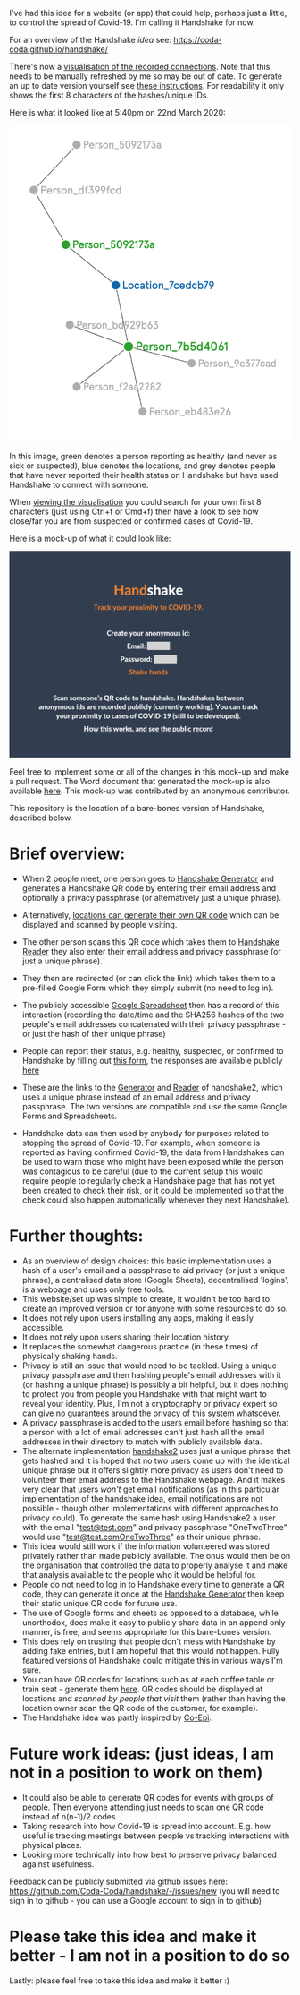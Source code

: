 I've had this idea for a website (or app) that could help, perhaps just a little, to control the spread of Covid-19.
I'm calling it Handshake for now.

For an overview of the Handshake _idea_ see: https://coda-coda.github.io/handshake/

There's now a [visualisation of the recorded connections](https://graphcommons.com/graphs/a150a176-fd30-4830-a5df-a1c655bd8185). Note that this needs to be manually refreshed by me so may be out of date. To generate an up to date version yourself see [these instructions](Generate_Visualisation.md). For readability it only shows the first 8 characters of the hashes/unique IDs. 

Here is what it looked like at 5:40pm on 22nd March 2020:

![Image of Handshake Connections as at 5:40pm 22nd March 2020](public/Visualisation&#32;at&#32;2020-03-22&#32;at&#32;5.42&#32;PM.png)

In this image, green denotes a person reporting as healthy (and never as sick or suspected), blue denotes the locations, and grey denotes people that have never reported their health status on Handshake but have used Handshake to connect with someone.

When [viewing the visualisation](https://graphcommons.com/graphs/a150a176-fd30-4830-a5df-a1c655bd8185) you could search for your own first 8 characters (just using Ctrl+f or Cmd+f) then have a look to see how close/far you are from suspected or confirmed cases of Covid-19.

Here is a mock-up of what it could look like:

![Image of mock-up of Handshake](public/Handshake_mockup.png)

Feel free to implement some or all of the changes in this mock-up and make a pull request.
The Word document that generated the mock-up is also available [here](public/Handshake_mockup.docx). This mock-up was contributed by an anonymous contributor.

This repository is the location of a bare-bones version of Handshake, described below.

# Brief overview:
 - When 2 people meet, one person goes to [Handshake Generator](https://coda-coda.github.io/handshake/Generator/) and generates a Handshake QR code by entering their email address and optionally a privacy passphrase (or alternatively just a unique phrase).
 - Alternatively, [locations can generate their own QR code](https://coda-coda.github.io/handshake/locations/Generator/) which can be displayed and scanned by people visiting.
 - The other person scans this QR code which takes them to [Handshake Reader](https://coda-coda.github.io/handshake/Reader) they also enter their email address and privacy passphrase (or just a unique phrase).
 - They then are redirected (or can click the link) which takes them to a pre-filled Google Form which they simply submit (no need to log in).
 - The publicly accessible [Google Spreadsheet](https://docs.google.com/spreadsheets/d/11LaeMly8CQdM7R7MsvE2GSdWZLySA4hNaQ9GrBg53TE/edit?usp=sharing) then has a record of this interaction (recording the date/time and the SHA256 hashes of the two people's email addresses concatenated with their privacy passphrase - or just the hash of their unique phrase)
 - People can report their status, e.g. healthy, suspected, or confirmed to Handshake by filling out [this form](https://forms.gle/DWQRNfaeBrwB3oD58), the responses are available publicly [here](https://docs.google.com/spreadsheets/d/1hcjN_L62VK7hPSIKkfc0YRdFE8ULYG-ebpGgSw3kxgc/edit?usp=sharing)
 - These are the links to the [Generator](https://coda-coda.github.io/handshake/handshake2/Generator/) and [Reader](https://coda-coda.github.io/handshake/handshake2/Reader/) of handshake2, which uses a unique phrase instead of an email address and privacy passphrase. The two versions are compatible and use the same Google Forms and Spreadsheets.
 
 - Handshake data can then used by anybody for purposes related to stopping the spread of Covid-19. For example, when someone is reported as having confirmed Covid-19, the data from Handshakes can be used to warn those who might have been exposed while the person was contagious to be careful (due to the current setup this would require people to regularly check a Handshake page that has not yet been created to check their risk, or it could be implemented so that the check could also happen automatically whenever they next Handshake).


# Further thoughts:
 - As an overview of design choices: this basic implementation uses a hash of a user's email and a passphrase to aid privacy (or just a unique phrase), a centralised data store (Google Sheets), decentralised 'logins', is a webpage and uses only free tools.
 - This website/set up was simple to create, it wouldn't be too hard to create an improved version or for anyone with some resources to do so.
 - It does not rely upon users installing any apps, making it easily accessible.
 - It does not rely upon users sharing their location history.
 - It replaces the somewhat dangerous practice (in these times) of physically shaking hands.
 - Privacy is still an issue that would need to be tackled. Using a unique privacy passphrase and then hashing people's email addresses with it (or hashing a unique phrase) is possibly a bit helpful, but it does nothing to protect you from people you Handshake with that might want to reveal your identity. Plus, I'm not a cryptography or privacy expert so can give no guarantees around the privacy of this system whatsoever.
 - A privacy passphrase is added to the users email before hashing so that a person with a lot of email addresses can't just hash all the email addresses in their directory to match with publicly available data.
 - The alternate implementation [handshake2](https://coda-coda.github.io/handshake/handshake2/) uses just a unique phrase that gets hashed and it is hoped that no two users come up with the identical unique phrase but it offers slightly more privacy as users don't need to volunteer their email address to the Handshake webpage. And it makes very clear that users _won't_ get email notifications (as in this particular implementation of the handshake idea, email notifications are not possible - though other implementations with different approaches to privacy could). To generate the same hash using Handshake2 a user with the email "test@test.com" and privacy passphrase "OneTwoThree" would use "test@test.comOneTwoThree" as their unique phrase.
 - This idea would still work if the information volunteered was stored privately rather than made publicly available. The onus would then be on the organisation that controlled the data to properly analyse it and make that analysis available to the people who it would be helpful for.
 - People do not need to log in to Handshake every time to generate a QR code, they can generate it once at the [Handshake Generator](https://coda-coda.github.io/handshake/Generator/) then keep their static unique QR code for future use.
 - The use of Google forms and sheets as opposed to a database, while unorthodox, does make it easy to publicly share data in an append only manner, is free, and seems appropriate for this bare-bones version.
 - This does rely on trusting that people don't mess with Handshake by adding fake entries, but I am hopeful that this would not happen. Fully featured versions of Handshake could mitigate this in various ways I'm sure.
- You can have QR codes for locations such as at each coffee table or train seat - generate them [here](https://coda-coda.github.io/handshake/locations/Generator/). QR codes should be displayed at locations and _scanned by people that visit_ them (rather than having the location owner scan the QR code of the customer, for example).
 - The Handshake idea was partly inspired by [Co-Epi](https://www.coepi.org/).

 # Future work ideas: (just ideas, I am not in a position to work on them)
 - It could also be able to generate QR codes for events with groups of people. Then everyone attending just needs to scan one QR code instead of n(n-1)/2 codes.
 - Taking research into how Covid-19 is spread into account. E.g. how useful is tracking meetings between people vs tracking interactions with physical places.
 - Looking more technically into how best to preserve privacy balanced against usefulness.

Feedback can be publicly submitted via github issues here: https://github.com/Coda-Coda/handshake/-/issues/new (you will need to sign in to github - you can use a Google account to sign in to github)

# Please take this idea and make it better - I am not in a position to do so
Lastly: please feel free to take this idea and make it better :)
